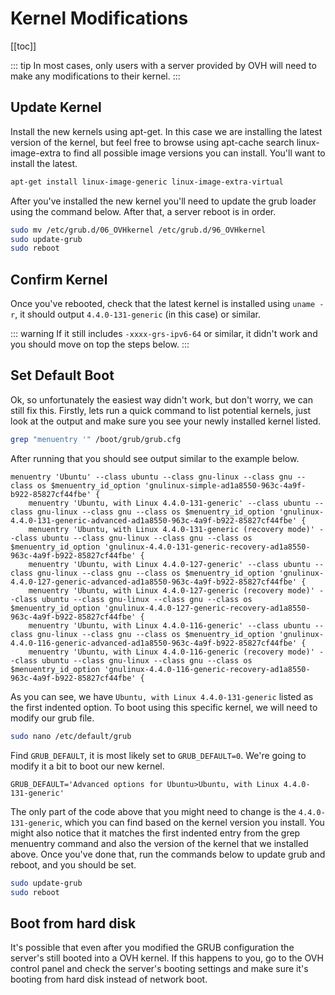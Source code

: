 # Kernel Modifications

[[toc]]

::: tip
In most cases, only users with a server provided by OVH will need to make any modifications to their kernel.
:::

## Update Kernel
Install the new kernels using apt-get. In this case we are installing the latest version of the kernel,
but feel free to browse using apt-cache search linux-image-extra to find all possible image versions you can
install. You'll want to install the latest.

``` bash
apt-get install linux-image-generic linux-image-extra-virtual
```

After you've installed the new kernel you'll need to update the grub loader using the command below. After that, a
server reboot is in order.

``` bash
sudo mv /etc/grub.d/06_OVHkernel /etc/grub.d/96_OVHkernel
sudo update-grub
sudo reboot
```

## Confirm Kernel
Once you've rebooted, check that the latest kernel is installed using `uname -r`, it should output `4.4.0-131-generic`
(in this case) or similar.

::: warning
If it still includes `-xxxx-grs-ipv6-64` or similar, it didn't work and you should move on top the steps below.
:::

## Set Default Boot
Ok, so unfortunately the easiest way didn't work, but don't worry, we can still fix this. Firstly, lets run a quick
command to list potential kernels, just look at the output and make sure you see your newly installed kernel listed.

``` bash
grep "menuentry '" /boot/grub/grub.cfg
```

After running that you should see output similar to the example below.

``` text
menuentry 'Ubuntu' --class ubuntu --class gnu-linux --class gnu --class os $menuentry_id_option 'gnulinux-simple-ad1a8550-963c-4a9f-b922-85827cf44fbe' {
    menuentry 'Ubuntu, with Linux 4.4.0-131-generic' --class ubuntu --class gnu-linux --class gnu --class os $menuentry_id_option 'gnulinux-4.4.0-131-generic-advanced-ad1a8550-963c-4a9f-b922-85827cf44fbe' {
    menuentry 'Ubuntu, with Linux 4.4.0-131-generic (recovery mode)' --class ubuntu --class gnu-linux --class gnu --class os $menuentry_id_option 'gnulinux-4.4.0-131-generic-recovery-ad1a8550-963c-4a9f-b922-85827cf44fbe' {
    menuentry 'Ubuntu, with Linux 4.4.0-127-generic' --class ubuntu --class gnu-linux --class gnu --class os $menuentry_id_option 'gnulinux-4.4.0-127-generic-advanced-ad1a8550-963c-4a9f-b922-85827cf44fbe' {
    menuentry 'Ubuntu, with Linux 4.4.0-127-generic (recovery mode)' --class ubuntu --class gnu-linux --class gnu --class os $menuentry_id_option 'gnulinux-4.4.0-127-generic-recovery-ad1a8550-963c-4a9f-b922-85827cf44fbe' {
    menuentry 'Ubuntu, with Linux 4.4.0-116-generic' --class ubuntu --class gnu-linux --class gnu --class os $menuentry_id_option 'gnulinux-4.4.0-116-generic-advanced-ad1a8550-963c-4a9f-b922-85827cf44fbe' {
    menuentry 'Ubuntu, with Linux 4.4.0-116-generic (recovery mode)' --class ubuntu --class gnu-linux --class gnu --class os $menuentry_id_option 'gnulinux-4.4.0-116-generic-recovery-ad1a8550-963c-4a9f-b922-85827cf44fbe' {
```

As you can see, we have `Ubuntu, with Linux 4.4.0-131-generic` listed as the first indented option. To boot using this
specific kernel, we will need to modify our grub file.

``` bash
sudo nano /etc/default/grub
```

Find `GRUB_DEFAULT`, it is most likely set to `GRUB_DEFAULT=0`. We're going to modify it a bit to boot our new kernel.

``` text
GRUB_DEFAULT='Advanced options for Ubuntu>Ubuntu, with Linux 4.4.0-131-generic'
```

The only part of the code above that you might need to change is the `4.4.0-131-generic`, which you can find based on
the kernel version you install. You might also notice that it matches the first indented entry from the grep menuentry
command and also the version of the kernel that we installed above. Once you've done that, run the commands below to
update grub and reboot, and you should be set.

``` bash
sudo update-grub
sudo reboot
```

## Boot from hard disk
It's possible that even after you modified the GRUB configuration the server's still booted into a OVH kernel. If this happens to you, go to the OVH control panel and check the server's booting settings and make sure it's booting from hard disk instead of network boot.
